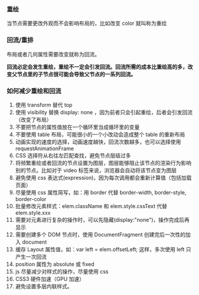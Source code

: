 ### 重绘

当节点需要更改外观而不会影响布局的，比如改变 color 就叫称为重绘

### 回流/重排

布局或者几何属性需要改变就称为回流。

**回流必定会发生重绘，重绘不一定会引发回流。回流所需的成本比重绘高的多，改变父节点里的子节点很可能会导致父节点的一系列回流。**

### 如何减少重绘和回流

1. 使用 transform 替代 top
2. 使用 visibility 替换 display: none ，因为前者只会引起重绘，后者会引发回流（改变了布局）
3. 不要把节点的属性值放在一个循环里当成循环里的变量
4. 不要使用 table 布局，可能很小的一个小改动会造成整个 table 的重新布局
5. 动画实现的速度的选择，动画速度越快，回流次数越多，也可以选择使用 requestAnimationFrame
6. CSS 选择符从右往左匹配查找，避免节点层级过多
7. 将频繁重绘或者回流的节点设置为图层，图层能够阻止该节点的渲染行为影响别的节点。比如对于 video 标签来说，浏览器会自动将该节点变为图层
8. 避免使用 css 表达式(expression)，因为每次调用都会重新计算值（包括加载页面）
9. 尽量使用 css 属性简写，如：用 border 代替 border-width, border-style, border-color
10. 批量修改元素样式：elem.className 和 elem.style.cssText 代替 elem.style.xxx
11. 需要对元素进行复杂的操作时，可以先隐藏(display:"none")，操作完成后再显示
12. 需要创建多个 DOM 节点时，使用 DocumentFragment 创建完后一次性的加入 document
13. 缓存 Layout 属性值，如：var left = elem.offsetLeft; 这样，多次使用 left 只产生一次回流
14. position 属性为 absolute 或 fixed
15. js 尽量减少对样式的操作，尽量使用 css
16. CSS3 硬件加速（GPU 加速）
17. 避免设置多层内联样式。
